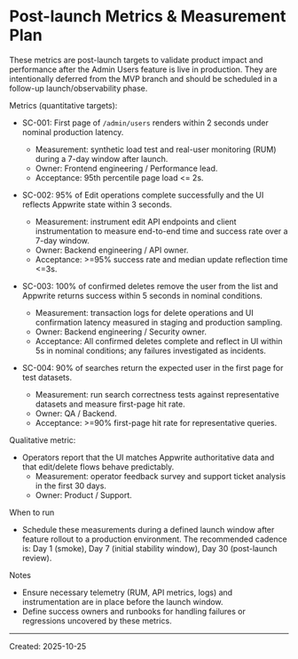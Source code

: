 # Post-launch Metrics & Measurement Plan

These metrics are post-launch targets to validate product impact and performance after the Admin Users feature is live in production. They are intentionally deferred from the MVP branch and should be scheduled in a follow-up launch/observability phase.

Metrics (quantitative targets):

- SC-001: First page of `/admin/users` renders within 2 seconds under nominal production latency.

  - Measurement: synthetic load test and real-user monitoring (RUM) during a 7-day window after launch.
  - Owner: Frontend engineering / Performance lead.
  - Acceptance: 95th percentile page load <= 2s.

- SC-002: 95% of Edit operations complete successfully and the UI reflects Appwrite state within 3 seconds.

  - Measurement: instrument edit API endpoints and client instrumentation to measure end-to-end time and success rate over a 7-day window.
  - Owner: Backend engineering / API owner.
  - Acceptance: >=95% success rate and median update reflection time <=3s.

- SC-003: 100% of confirmed deletes remove the user from the list and Appwrite returns success within 5 seconds in nominal conditions.

  - Measurement: transaction logs for delete operations and UI confirmation latency measured in staging and production sampling.
  - Owner: Backend engineering / Security owner.
  - Acceptance: All confirmed deletes complete and reflect in UI within 5s in nominal conditions; any failures investigated as incidents.

- SC-004: 90% of searches return the expected user in the first page for test datasets.
  - Measurement: run search correctness tests against representative datasets and measure first-page hit rate.
  - Owner: QA / Backend.
  - Acceptance: >=90% first-page hit rate for representative queries.

Qualitative metric:

- Operators report that the UI matches Appwrite authoritative data and that edit/delete flows behave predictably.
  - Measurement: operator feedback survey and support ticket analysis in the first 30 days.
  - Owner: Product / Support.

When to run

- Schedule these measurements during a defined launch window after feature rollout to a production environment. The recommended cadence is: Day 1 (smoke), Day 7 (initial stability window), Day 30 (post-launch review).

Notes

- Ensure necessary telemetry (RUM, API metrics, logs) and instrumentation are in place before the launch window.
- Define success owners and runbooks for handling failures or regressions uncovered by these metrics.

---

Created: 2025-10-25
